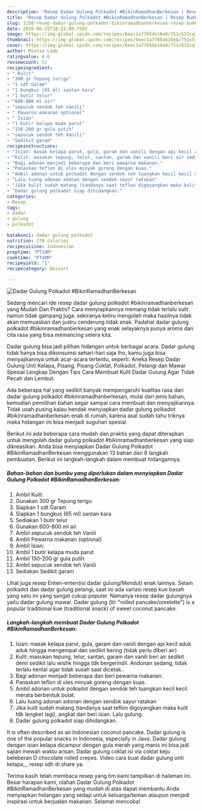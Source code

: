 ```yaml
---
description: "Resep Dadar Gulung Polkadot #BikinRamadhanBerkesan | Resep Bumbu Dadar Gulung Polkadot #BikinRamadhanBerkesan Yang Bisa Manjain Lidah"
title: "Resep Dadar Gulung Polkadot #BikinRamadhanBerkesan | Resep Bumbu Dadar Gulung Polkadot #BikinRamadhanBerkesan Yang Bisa Manjain Lidah"
slug: 1158-resep-dadar-gulung-polkadot-bikinramadhanberkesan-resep-bumbu-dadar-gulung-polkadot-bikinramadhanberkesan-yang-bisa-manjain-lidah
date: 2020-06-25T18:22:08.750Z
image: https://img-global.cpcdn.com/recipes/6eec1a7765de16e8/751x532cq70/dadar-gulung-polkadot-bikinramadhanberkesan-foto-resep-utama.jpg
thumbnail: https://img-global.cpcdn.com/recipes/6eec1a7765de16e8/751x532cq70/dadar-gulung-polkadot-bikinramadhanberkesan-foto-resep-utama.jpg
cover: https://img-global.cpcdn.com/recipes/6eec1a7765de16e8/751x532cq70/dadar-gulung-polkadot-bikinramadhanberkesan-foto-resep-utama.jpg
author: Minnie Lamb
ratingvalue: 4.6
reviewcount: 11
recipeingredient:
- " Kulit"
- "300 gr Tepung terigu"
- "1 sdt Garam"
- "1 bungkus (65 ml) santan kara"
- "1 butir telur"
- "600-800 ml air"
- "sepucuk sendok teh Vanili"
- " Pewarna makanan optional"
- " Isian"
- "1 butir kelapa muda parut"
- "150-200 gr gula putih"
- "sepucuk sendok teh Vanili"
- "Sedikit garam"
recipeinstructions:
- "Isian: masak kelapa parut, gula, garam dan vanili dengan api kecil aduk aduk hingga mengempal dan sedikit kering (tidak perlu diberi air)"
- "Kulit: masukan tepung, telur, santan, garam dan vanili beri air sedikit demi sedikit lalu wishk hingga tdk bergerindil. Andonan sedang, tidak terlalu kental agar tidak susah saat dicetak.."
- "Bagi adonan menjadi beberapa dan beri pewarna makanan."
- "Panaskan teflon di oles minyak goreng dengan kuas."
- "Ambil adonan untuk polkadot dengan sendok teh tuangkan kecil kecil merata berbentuk bulat."
- "Lalu tuang adonan adonan dengan sendok sayur ratakan"
- "Jika kulit sudah matang (tandanya saat teflon digoyangkan maka kulit tdk lengket lagi), angkat dan beri isian. Lalu gulung."
- "Dadar gulung polkadot siap dihidangkan."
categories:
- Resep
tags:
- dadar
- gulung
- polkadot

katakunci: dadar gulung polkadot 
nutrition: 278 calories
recipecuisine: Indonesian
preptime: "PT18M"
cooktime: "PT49M"
recipeyield: "1"
recipecategory: Dessert

---
```



![Dadar Gulung Polkadot #BikinRamadhanBerkesan](https://img-global.cpcdn.com/recipes/6eec1a7765de16e8/751x532cq70/dadar-gulung-polkadot-bikinramadhanberkesan-foto-resep-utama.jpg)

Sedang mencari ide resep dadar gulung polkadot #bikinramadhanberkesan yang Mudah Dan Praktis? Cara menyiapkannya memang tidak terlalu sulit namun tidak gampang juga. sekiranya keliru mengolah maka hasilnya tidak akan memuaskan dan justru cenderung tidak enak. Padahal dadar gulung polkadot #bikinramadhanberkesan yang enak selayaknya punya aroma dan cita rasa yang bisa memancing selera kita.

Dadar gulung bisa jadi pilihan hidangan untuk berbagai acara. Dadar gulung tidak hanya bisa dikonsumsi sehari-hari saja lho, kamu juga bisa menyajikannya untuk acar-acara tertentu, seperti. Aneka Resep Dadar Gulung Unti Kelapa, Pisang, Pisang Coklat, Polkadot, Pelangi dan Mawar Spesial Lengkap Dengan Tips Cara Membuat Kulit Dadar Gulung Agar Tidak Pecah dan Lembut.

Ada beberapa hal yang sedikit banyak mempengaruhi kualitas rasa dari dadar gulung polkadot #bikinramadhanberkesan, mulai dari jenis bahan, kemudian pemilihan bahan segar sampai cara membuat dan menyajikannya. Tidak usah pusing kalau hendak menyiapkan dadar gulung polkadot #bikinramadhanberkesan enak di rumah, karena asal sudah tahu triknya maka hidangan ini bisa menjadi suguhan spesial.


Berikut ini ada beberapa cara mudah dan praktis yang dapat diterapkan untuk mengolah dadar gulung polkadot #bikinramadhanberkesan yang siap dikreasikan. Anda bisa menyiapkan Dadar Gulung Polkadot #BikinRamadhanBerkesan menggunakan 13 bahan dan 8 langkah pembuatan. Berikut ini langkah-langkah dalam membuat hidangannya.

<!--inarticleads1-->

##### Bahan-bahan dan bumbu yang diperlukan dalam menyiapkan Dadar Gulung Polkadot #BikinRamadhanBerkesan:

1. Ambil  Kulit:
1. Gunakan 300 gr Tepung terigu
1. Siapkan 1 sdt Garam
1. Siapkan 1 bungkus (65 ml) santan kara
1. Sediakan 1 butir telur
1. Gunakan 600-800 ml air
1. Ambil sepucuk sendok teh Vanili
1. Ambil  Pewarna makanan (optional)
1. Ambil  Isian:
1. Ambil 1 butir kelapa muda parut
1. Ambil 150-200 gr gula putih
1. Ambil sepucuk sendok teh Vanili
1. Sediakan Sedikit garam


Lihat juga resep Enten-enten(isi dadar gulung/Mendut) enak lainnya. Selain polkadot dan dadar gulung pelangi, saat ini ada variasi resep kue basah yang satu ini yang sangat cukup populer. Namanya resep dadar gulungnya yaitu dadar gulung mawar. Dadar gulung (lit: &#34;rolled pancake/omelette&#34;) is a popular traditional kue (traditional snack) of sweet coconut pancake. 

<!--inarticleads2-->

##### Langkah-langkah membuat Dadar Gulung Polkadot #BikinRamadhanBerkesan:

1. Isian: masak kelapa parut, gula, garam dan vanili dengan api kecil aduk aduk hingga mengempal dan sedikit kering (tidak perlu diberi air)
1. Kulit: masukan tepung, telur, santan, garam dan vanili beri air sedikit demi sedikit lalu wishk hingga tdk bergerindil. Andonan sedang, tidak terlalu kental agar tidak susah saat dicetak..
1. Bagi adonan menjadi beberapa dan beri pewarna makanan.
1. Panaskan teflon di oles minyak goreng dengan kuas.
1. Ambil adonan untuk polkadot dengan sendok teh tuangkan kecil kecil merata berbentuk bulat.
1. Lalu tuang adonan adonan dengan sendok sayur ratakan
1. Jika kulit sudah matang (tandanya saat teflon digoyangkan maka kulit tdk lengket lagi), angkat dan beri isian. Lalu gulung.
1. Dadar gulung polkadot siap dihidangkan.


It is often described as an Indonesian coconut pancake. Dadar gulung is one of the popular snacks in Indonesia, especially in Java. Dadar gulung dengan isian kelapa dicampur dengan gula merah yang manis ini bisa jadi sajian mewah waktu arisan. Dadar gulung coklat isi vla coklat keju beleberan D chocolate rolled crepes. Video cara buat dadar gulung unti kelapa,,, resep sdh di share ya. 

Terima kasih telah membaca resep yang tim kami tampilkan di halaman ini. Besar harapan kami, olahan Dadar Gulung Polkadot #BikinRamadhanBerkesan yang mudah di atas dapat membantu Anda menyiapkan hidangan yang sedap untuk keluarga/teman ataupun menjadi inspirasi untuk berjualan makanan. Selamat mencoba!
